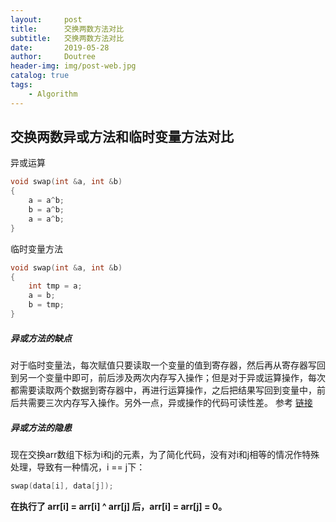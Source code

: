 ```yaml
---
layout:		post
title:		交换两数方法对比
subtitle:	交换两数方法对比
date:       2019-05-28
author:     Doutree
header-img: img/post-web.jpg
catalog: true
tags:
    - Algorithm
---
```

## 交换两数异或方法和临时变量方法对比
异或运算
```c
void swap(int &a, int &b)
{ 
	a = a^b;
	b = a^b;
	a = a^b;
}
```
临时变量方法

```c
void swap(int &a, int &b)
{
    int tmp = a;
    a = b;
    b = tmp;
}
```
##### 异或方法的缺点
对于临时变量法，每次赋值只要读取一个变量的值到寄存器，然后再从寄存器写回到另一个变量中即可，前后涉及两次内存写入操作；但是对于异或运算操作，每次都需要读取两个数据到寄存器中，再进行运算操作，之后把结果写回到变量中，前后共需要三次内存写入操作。另外一点，异或操作的代码可读性差。
参考 [链接](https://tangxuan1023.github.io/2018/02/09/%E4%BA%A4%E6%8D%A2%E4%B8%A4%E6%95%B0%E7%9A%84%E5%80%BC/#more)
##### 异或方法的隐患
现在交换arr数组下标为i和j的元素，为了简化代码，没有对i和j相等的情况作特殊处理，导致有一种情况，i == j下：
```c
swap(data[i], data[j]);
```


**在执行了 arr[i] = arr[i] ^ arr[j] 后，arr[i] = arr[j] = 0。**
